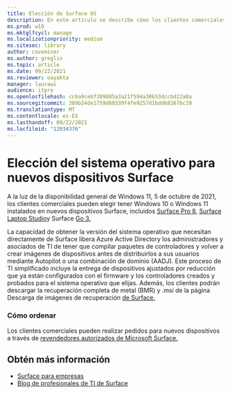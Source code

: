 ```yaml
---
title: Elección de Surface OS
description: En este artículo se describe cómo los clientes comerciales pueden comprar nuevos dispositivos Surface con Windows 10 o Windows 11.
ms.prod: w10
ms.mktglfcycl: manage
ms.localizationpriority: medium
ms.sitesec: library
author: coveminer
ms.author: greglin
ms.topic: article
ms.date: 09/22/2021
ms.reviewer: oayakta
manager: laurawi
audience: itpro
ms.openlocfilehash: cc6a9cebf389885a3a21f594a30653dccbd22a8a
ms.sourcegitcommit: 389b24de1759d60339f4fe9257d1bdd68267bc39
ms.translationtype: MT
ms.contentlocale: es-ES
ms.lasthandoff: 09/22/2021
ms.locfileid: "12034376"
---
```

# <a name="os-choice-for-new-surface-devices"></a>Elección del sistema operativo para nuevos dispositivos Surface
 
A la luz de la disponibilidad general de Windows 11, 5 de octubre de 2021, los clientes comerciales pueden elegir tener Windows 10 o Windows 11 instalados en nuevos dispositivos Surface, incluidos [Surface Pro 8](https://www.microsoft.com/surface/business/surface-pro-8), [Surface Laptop Studio](https://www.microsoft.com/surface/business/surface-laptop-studio)y Surface [Go 3.](https://www.microsoft.com/surface/business/surface-go-3)  
 
La capacidad de obtener la versión del sistema operativo que necesitan directamente de Surface libera Azure Active Directory los administradores y asociados de TI de tener que compilar paquetes de controladores y volver a crear imágenes de dispositivos antes de distribuirlos a sus usuarios mediante Autopilot o una combinación de dominio (AADJ). Este proceso de TI simplificado incluye la entrega de dispositivos ajustados por reducción que ya están configurados con el firmware y los controladores creados y probados para el sistema operativo que elijas. Además, los clientes podrán descargar la recuperación completa de metal (BMR) y .msi de la página Descarga de imágenes de recuperación [de Surface.](https://support.microsoft.com/surface-recovery-image) 
 
### <a name="how-to-order"></a>Cómo ordenar

Los clientes comerciales pueden realizar pedidos para nuevos dispositivos a través de [revendedores autorizados de Microsoft Surface.](https://www.microsoft.com/surface/business/where-to-buy-microsoft-surface?)

## <a name="learn-more"></a>Obtén más información

- [Surface para empresas](https://www.microsoft.com/surface/business)
- [Blog de profesionales de TI de Surface](https://techcommunity.microsoft.com/t5/surface-it-pro-blog/bg-p/SurfaceITPro)